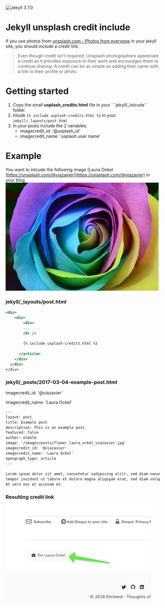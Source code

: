 ![Jekyll 3.7.0](https://img.shields.io/badge/jekyll-3.7.0-orange.svg)

# Jekyll unsplash credit include

If you use photos from [unsplash.com - Photos from everyone](https://unsplash.com/) in your jekyll site, you should include a credit link.

> Even though credit isn't required, Unsplash photographers appreciate a credit as it provides exposure to their work and encourages them to continue sharing. A credit can be as simple as adding their name with a link to their profile or photo.

# Getting started
1. Copy the small **usplash_credits.html** file in your ```jekyll/_inlcude`` folder. 
2. Inlude ```{% include usplash-credits.html %}``` in your ``` jekyll/_layouts/post.html ```
3. In your posts include the 2 variables:
	* imagecredit_id: '@usplash_id'
	* imagecredit_name: 'usplash user name'

# Example

You want to inlcude the following image (Laura Onkel [https://unsplash.com/@viazavier](https://unsplash.com/@viazavier) in your blog.
![Flower image](flower-image.jpg) 


### jekyll/_layouts/post.html
```xml 
<div>
	<div>
		<div>
		...
        <hr />

        {% include usplash-credits.html %}

      </article>
    </div>
  </div>
</div>
```

### jekyll/_posts/2017-03-04-example-post.html

imagecredit_id: '@viazavier'

imagecredit_name: 'Laura Ockel'

```xml 
---
layout: post
title: Example post
description: This is an example post.
featured: false
author: elmolm
image: '/images/posts/flower_laura_ockel_viazavier.jpg'
imagecredit_id: '@viazavier'
imagecredit_name: 'Laura Ockel'
opengraph_type: article
---

Lorem ipsum dolor sit amet, consetetur sadipscing elitr, sed diam nonumy eirmod 
tempor invidunt ut labore et dolore magna aliquyam erat, sed diam voluptua. 
At vero eos et accusam et.
```

### Resulting credit link

![credit link](credits-link.png)
